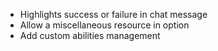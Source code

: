 - Highlights success or failure in chat message
- Allow a miscellaneous resource in option
- Add custom abilities management